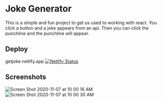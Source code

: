 # Joke Generator 
This is a simple and fun project to get us used to working with react. You click a button and a joke appears from an api. Then you can click the punchline and the punchline will appear. 


## Deploy
getjoke.netlify.app
[![Netlify Status](https://api.netlify.com/api/v1/badges/6e99c247-3581-4723-8423-24b637163771/deploy-status)](https://app.netlify.com/sites/getjoke/deploys)


## Screenshots
![Screen Shot 2020-11-07 at 10 00 16 AM](https://user-images.githubusercontent.com/67443077/98445923-1a3e8480-20e0-11eb-9343-aebabb9a92c6.png)
![Screen Shot 2020-11-07 at 10 00 30 AM](https://user-images.githubusercontent.com/67443077/98445926-1c084800-20e0-11eb-8e6f-376bce90386c.png)
